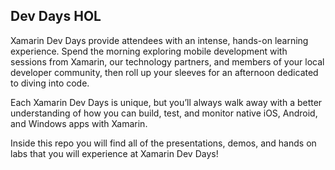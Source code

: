 ## Dev Days HOL

Xamarin Dev Days provide attendees with an intense, hands-on learning experience. Spend the morning exploring mobile development with sessions from Xamarin, our technology partners, and members of your local developer community, then roll up your sleeves for an afternoon dedicated to diving into code.

Each Xamarin Dev Days is unique, but you’ll always walk away with a better understanding of how you can build, test, and monitor native iOS, Android, and Windows apps with Xamarin.

Inside this repo you will find all of the presentations, demos, and hands on labs that you will experience at Xamarin Dev Days!